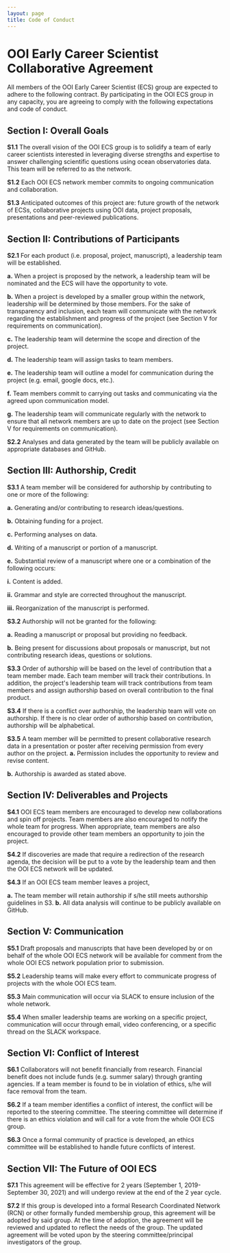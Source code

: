 ```yaml
---
layout: page
title: Code of Conduct
---
```


# OOI Early Career Scientist Collaborative Agreement

All members of the OOI Early Career Scientist (ECS) group are expected to adhere to the
following contract. By participating in the OOI ECS group in any capacity, you are agreeing to
comply with the following expectations and code of conduct.

## Section I: Overall Goals

**S1.1** The overall vision of the OOI ECS group is to solidify a team of early career scientists
interested in leveraging diverse strengths and expertise to answer challenging scientific questions
using ocean observatories data. This team will be referred to as the network.

**S1.2** Each OOI ECS network member commits to ongoing communication and collaboration.

**S1.3** Anticipated outcomes of this project are: future growth of the network of ECSs,
collaborative projects using OOI data, project proposals, presentations and peer-reviewed
publications.

## Section II: Contributions of Participants
**S2.1** For each product (i.e. proposal, project, manuscript), a leadership team will be
established.

**a.** When a project is proposed by the network, a leadership team will be nominated and the
ECS will have the opportunity to vote.

**b.** When a project is developed by a smaller group within the network, leadership will be
determined by those members. For the sake of transparency and inclusion, each team will
communicate with the network regarding the establishment and progress of the project
(see Section V for requirements on communication).

**c.** The leadership team will determine the scope and direction of the project.

**d.** The leadership team will assign tasks to team members.

**e.** The leadership team will outline a model for communication during the project (e.g.
email, google docs, etc.).

**f.** Team members commit to carrying out tasks and communicating via the agreed upon
communication model.

**g.** The leadership team will communicate regularly with the network to ensure that all
network members are up to date on the project (see Section V for requirements on
communication).

**S2.2** Analyses and data generated by the team will be publicly available on appropriate
databases and GitHub.


## Section III: Authorship, Credit
**S3.1** A team member will be considered for authorship by contributing to one or more of the
following:

**a.** Generating and/or contributing to research ideas/questions.

**b.** Obtaining funding for a project.

**c.** Performing analyses on data.

**d.** Writing of a manuscript or portion of a manuscript.

**e.** Substantial review of a manuscript where one or a combination of the following occurs:

**i.** Content is added.

**ii.** Grammar and style are corrected throughout the manuscript.

**iii.** Reorganization of the manuscript is performed.

**S3.2** Authorship will not be granted for the following:

**a.** Reading a manuscript or proposal but providing no feedback.

**b.** Being present for discussions about proposals or manuscript, but not contributing
research ideas, questions or solutions.

**S3.3** Order of authorship will be based on the level of contribution that a team member made.
Each team member will track their contributions. In addition, the project's leadership team will
track contributions from team members and assign authorship based on overall contribution to
the final product.

**S3.4** If there is a conflict over authorship, the leadership team will vote on authorship. If there
is no clear order of authorship based on contribution, authorship will be alphabetical.

**S3.5** A team member will be permitted to present collaborative research data in a presentation
or poster after receiving permission from every author on the project.
**a.** Permission includes the opportunity to review and revise content.

**b.** Authorship is awarded as stated above.

## Section IV: Deliverables and Projects
**S4.1** OOI ECS team members are encouraged to develop new collaborations and spin off
projects. Team members are also encouraged to notify the whole team for progress. When
appropriate, team members are also encouraged to provide other team members an opportunity to
join the project.

**S4.2** If discoveries are made that require a redirection of the research agenda, the decision will
be put to a vote by the leadership team and then the OOI ECS network will be updated.

**S4.3** If an OOI ECS team member leaves a project,

**a.** The team member will retain authorship if s/he still meets authorship guidelines in S3.
**b.** All data analysis will continue to be publicly available on GitHub.

## Section V: Communication
**S5.1** Draft proposals and manuscripts that have been developed by or on behalf of the whole
OOI ECS network will be available for comment from the whole OOI ECS network population
prior to submission.

**S5.2** Leadership teams will make every effort to communicate progress of projects with the
whole OOI ECS team.

**S5.3** Main communication will occur via SLACK to ensure inclusion of the whole network.

**S5.4** When smaller leadership teams are working on a specific project, communication will
occur through email, video conferencing, or a specific thread on the SLACK workspace.

## Section VI: Conflict of Interest
**S6.1** Collaborators will not benefit financially from research. Financial benefit does not
include funds (e.g. summer salary) through granting agencies. If a team member is found to be
in violation of ethics, s/he will face removal from the team.

**S6.2** If a team member identifies a conflict of interest, the conflict will be reported to the
steering committee. The steering committee will determine if there is an ethics violation and will
call for a vote from the whole OOI ECS group.

**S6.3** Once a formal community of practice is developed, an ethics committee will be
established to handle future conflicts of interest.

## Section VII: The Future of OOI ECS
**S7.1** This agreement will be effective for 2 years (September 1, 2019- September 30, 2021)
and will undergo review at the end of the 2 year cycle.

**S7.2** If this group is developed into a formal Research Coordinated Network (RCN) or other
formally funded membership group, this agreement will be adopted by said group. At the time of
adoption, the agreement will be reviewed and updated to reflect the needs of the group. The
updated agreement will be voted upon by the steering committee/principal investigators of the
group.


